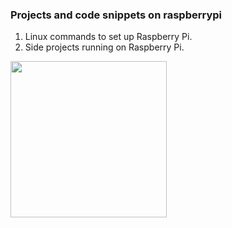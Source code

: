 ### Projects and code snippets on raspberrypi

1. Linux commands to set up Raspberry Pi.
2. Side projects running on Raspberry Pi.

<img width="250px" src="http://renjie.rocks/home/img.php"/>

